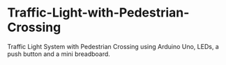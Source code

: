 # Traffic-Light-with-Pedestrian-Crossing
Traffic Light System with Pedestrian Crossing using Arduino Uno, LEDs, a push button and a mini breadboard.
